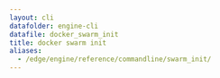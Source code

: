 ```yaml
---
layout: cli
datafolder: engine-cli
datafile: docker_swarm_init
title: docker swarm init
aliases:
  - /edge/engine/reference/commandline/swarm_init/
---
```

<!--
This page is automatically generated from Docker's source code. If you want to
suggest a change to the text that appears here, open a ticket or pull request
in the source repository on GitHub:

https://github.com/docker/cli
-->

